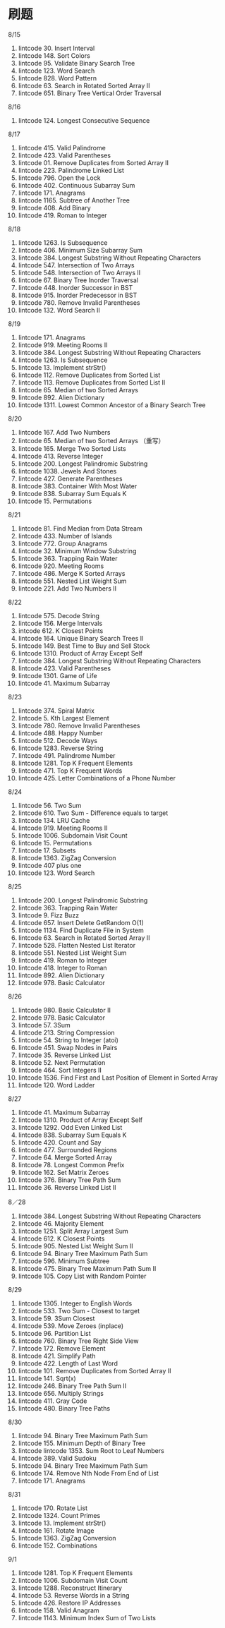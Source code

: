# 刷题

8/15 

1. lintcode 30. Insert Interval
2. lintcode 148. Sort Colors
3. lintcode 95. Validate Binary Search Tree
4. lintcode 123. Word Search
5. lintcode 828. Word Pattern
6. lintcode 63. Search in Rotated Sorted Array II
7. lintcode 651. Binary Tree Vertical Order Traversal

8/16 

1. lintcode 124. Longest Consecutive Sequence

8/17 

1. lintcode 415. Valid Palindrome
2. lintcode 423. Valid Parentheses
3. lintcode 01. Remove Duplicates from Sorted Array II
4. lintcode 223. Palindrome Linked List
5. lintcode 796. Open the Lock
6. lintcode 402. Continuous Subarray Sum
7. lintcode 171. Anagrams
8. lintcode 1165. Subtree of Another Tree
9. lintcode 408. Add Binary
10. lintcode 419. Roman to Integer

8/18 

1. lintcode 1263. Is Subsequence
2. lintcode 406. Minimum Size Subarray Sum
3. lintcode 384. Longest Substring Without Repeating Characters
4. lintcode 547. Intersection of Two Arrays
5. lintcode 548. Intersection of Two Arrays II
6. lintcode 67. Binary Tree Inorder Traversal
7. lintcode 448. Inorder Successor in BST
8. lintcode 915. Inorder Predecessor in BST
9. lintcode 780. Remove Invalid Parentheses
10. lintcode 132. Word Search II

8/19 

1. lintcode 171. Anagrams 
2. lintcode 919. Meeting Rooms II
3. lintcode 384. Longest Substring Without Repeating Characters
4. lintcode 1263. Is Subsequence
5. lintcode 13. Implement strStr()
6. lintcode 112. Remove Duplicates from Sorted List
7. lintcode 113. Remove Duplicates from Sorted List II
8. lintcode 65. Median of two Sorted Arrays
9. lintcode 892. Alien Dictionary
10. lintcode 1311. Lowest Common Ancestor of a Binary Search Tree

8/20 

1. lintcode 167. Add Two Numbers
2. lintcode 65. Median of two Sorted Arrays （重写）
3. lintcode 165. Merge Two Sorted Lists
4. lintcode 413. Reverse Integer
5. lintcode 200. Longest Palindromic Substring
6. lintcode 1038. Jewels And Stones
7. lintcode 427. Generate Parentheses
8. lintcode 383. Container With Most Water
9. lintcode 838. Subarray Sum Equals K
10. lintcode 15. Permutations

8/21 

1. lintcode 81. Find Median from Data Stream
2. lintcode 433. Number of Islands
3. lintcode 772. Group Anagrams
4. lintcode 32. Minimum Window Substring
5. lintcode 363. Trapping Rain Water
6. lintcode 920. Meeting Rooms
7. lintcode 486. Merge K Sorted Arrays
8. lintcode 551. Nested List Weight Sum
9. lintcode 221. Add Two Numbers II

8/22 

1. lintcode 575. Decode String
2. lintcode 156. Merge Intervals
3. intcode 612. K Closest Points
4. lintcode 164. Unique Binary Search Trees II
5. lintcode 149. Best Time to Buy and Sell Stock
6. lintcode 1310. Product of Array Except Self
7. lintcode 384. Longest Substring Without Repeating Characters
8. lintcode 423. Valid Parentheses
9. lintcode 1301. Game of Life
10. lintcode 41. Maximum Subarray

8/23 

1. lintcode 374. Spiral Matrix
2. lintcode 5. Kth Largest Element
3. lintcode 780. Remove Invalid Parentheses
4. lintcode 488. Happy Number
5. lintcode 512. Decode Ways
6. lintcode 1283. Reverse String
7. lintcode 491. Palindrome Number
8. lintcode 1281. Top K Frequent Elements
9. lintcode 471. Top K Frequent Words
10. lintcode 425. Letter Combinations of a Phone Number

8/24 

1. lintcode 56. Two Sum
2. lintcode 610. Two Sum - Difference equals to target
3. lintcode 134. LRU Cache
4. lintcode 919. Meeting Rooms II
5. lintcode 1006. Subdomain Visit Count
6. lintcode 15. Permutations
7. lintcode 17. Subsets
8. lintcode 1363. ZigZag Conversion
9. lintcode 407 plus one 
10. lintcode 123. Word Search

8/25
1. lintcode 200. Longest Palindromic Substring
2. lintcode 363. Trapping Rain Water
3. lintcode 9. Fizz Buzz
4. lintcode 657. Insert Delete GetRandom O(1)
5. lintcode 1134. Find Duplicate File in System
6. lintcode 63. Search in Rotated Sorted Array II
7. lintcode 528. Flatten Nested List Iterator
8. lintcode 551. Nested List Weight Sum
9. lintcode 419. Roman to Integer
10. lintcode 418. Integer to Roman
11. lintcode 892. Alien Dictionary
12. lintcode 978. Basic Calculator

8/26
1. lintcode 980. Basic Calculator II
2. lintcode 978. Basic Calculator
3. lintcode 57. 3Sum
4. lintcode 213. String Compression
5. lintcode 54. String to Integer (atoi)
6. lintcode 451. Swap Nodes in Pairs
7. lintcode 35. Reverse Linked List
8. lintcode 52. Next Permutation
9. lintcode 464. Sort Integers II
10. lintcode 1536. Find First and Last Position of Element in Sorted Array
11. lintcode 120. Word Ladder

8/27
1. lintcode 41. Maximum Subarray
2. lintcode 1310. Product of Array Except Self
3. lintcode 1292. Odd Even Linked List
4. lintcode 838. Subarray Sum Equals K
5. lintcode 420. Count and Say
6. lintcode 477. Surrounded Regions
7. lintcode 64. Merge Sorted Array
8. lintcode 78. Longest Common Prefix
9. lintcode 162. Set Matrix Zeroes
10. lintcode 376. Binary Tree Path Sum
11. lintcode 36. Reverse Linked List II

8／28
1. lintcode 384. Longest Substring Without Repeating Characters
2. lintcode 46. Majority Element
3. lintcode 1251. Split Array Largest Sum
4. lintcode 612. K Closest Points
5. lintcode 905. Nested List Weight Sum II
6. lintcode 94. Binary Tree Maximum Path Sum
7. lintcode 596. Minimum Subtree
8. lintcode 475. Binary Tree Maximum Path Sum II
9. lintcode 105. Copy List with Random Pointer

8/29
1. lintcode 1305. Integer to English Words
2. lintcode 533. Two Sum - Closest to target
3.  lintcode 59. 3Sum Closest
4. lintcode 539. Move Zeroes (inplace)
5. lintcode 96. Partition List
6. lintcode 760. Binary Tree Right Side View
7. lintcode 172. Remove Element
8. lintcode 421. Simplify Path
9. lintcode 422. Length of Last Word
10. lintcode 101. Remove Duplicates from Sorted Array II
11. lintcode 141. Sqrt(x)
12. lintcode 246. Binary Tree Path Sum II
13. lintcode 656. Multiply Strings
14. lintcode 411. Gray Code
15. lintcode 480. Binary Tree Paths


8/30
1. lintcode 94. Binary Tree Maximum Path Sum
2. lintcode 155. Minimum Depth of Binary Tree
3. lintcode lintcode 1353. Sum Root to Leaf Numbers
4. lintcode 389. Valid Sudoku
5. lintcode 94. Binary Tree Maximum Path Sum
6. lintcode 174. Remove Nth Node From End of List
7. lintcode 171. Anagrams

8/31
1. lintcode 170. Rotate List
2. lintcode 1324. Count Primes
3. lintcode 13. Implement strStr()
4. lintcode 161. Rotate Image
5. lintcode 1363. ZigZag Conversion
6. lintcode 152. Combinations

9/1
1. lintcode 1281. Top K Frequent Elements
2. lintcode 1006. Subdomain Visit Count
3. lintcode 1288. Reconstruct Itinerary
4. lintcode 53. Reverse Words in a String
5. lintcode 426. Restore IP Addresses
6. lintcode 158. Valid Anagram
7. lintcode 1143. Minimum Index Sum of Two Lists














